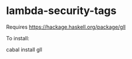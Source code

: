 # lambda-security-tags

Requires https://hackage.haskell.org/package/gll

To install:

   cabal install gll

